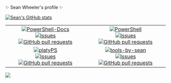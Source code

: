 <!--
**sdwheeler/sdwheeler** is a ✨ _special_ ✨ repository because its `README.md` (this file) appears on your GitHub profile.

Here are some ideas to get you started:

- 🔭 I’m currently working on ...
- 🌱 I’m currently learning ...
- 👯 I’m looking to collaborate on ...
- 🤔 I’m looking for help with ...
- 💬 Ask me about ...
- 📫 How to reach me: ...
- 😄 Pronouns: ...
- ⚡ Fun fact: ...
-->

✨ Sean Wheeler's profile ✨ 

[![Sean's GitHub stats](https://github-readme-stats.vercel.app/api?username=sdwheeler&theme=dark&show_icons=true)](https://github.com/MicrosoftDocs/PowerShell-Docs)

| | |
| :---: |:---: |
| [![PowerShell-Docs][psdocsimg]](https://github.com/MicrosoftDocs/PowerShell-Docs)<br> [![Issues][psdocs-iss]](https://github.com/microsoftdocs/powershell-docs/issues) [![GitHub pull requests][psdocs-prs]](https://github.com/microsoftdocs/powershell-docs/pulls) | [![PowerShell][pscodeimg]](https://github.com/PowerShell/PowerShell)<br> [![Issues][pscode-iss]](https://github.com/PowerShell/powershell/issues) [![GitHub pull requests][pscode-prs]](https://github.com/PowerShell/powershell/pulls) |
| [![platyPS][platyPSimg]](https://github.com/PowerShell/platyPS)<br> [![Issues][platy-iss]](https://github.com/PowerShell/platyps/issues) [![GitHub pull requests][platy-prs]](https://github.com/powershell/platyps/pulls) | [![tools-by-sean][tbsimg]](https://github.com/sdwheeler/tools-by-sean)<br> [![Issues][tbs-iss]](https://github.com/sdwheeler/tools-by-sean/issues) [![GitHub pull requests][tbs-prs]](https://github.com/sdwheeler/tools-by-sean/pulls) |

![](https://komarev.com/ghpvc/?username=sdwheeler)


[psdocsimg]: https://github-readme-stats.vercel.app/api/pin/?username=MicrosoftDocs&show_owner=true&repo=PowerShell-Docs
[psdocs-iss]: https://img.shields.io/github/issues/microsoftdocs/powershell-docs?color=0088ff
[psdocs-prs]: https://img.shields.io/github/issues-pr/microsoftdocs/powershell-docs?color=0088ff
[pscodeimg]: https://github-readme-stats.vercel.app/api/pin/?username=PowerShell&show_owner=true&repo=PowerShell
[pscode-iss]: https://img.shields.io/github/issues/PowerShell/PowerShell?color=0088ff
[pscode-prs]: https://img.shields.io/github/issues-pr/PowerShell/PowerShell?color=0088ff
[platyPSimg]: https://github-readme-stats.vercel.app/api/pin/?username=PowerShell&show_owner=true&repo=platyPS
[platy-iss]: https://img.shields.io/github/issues/PowerShell/platyPS?color=0088ff
[platy-prs]: https://img.shields.io/github/issues-pr/PowerShell/platyPS?color=0088ff
[tbsimg]: https://github-readme-stats.vercel.app/api/pin/?username=sdwheeler&show_owner=true&repo=tools-by-sean
[tbs-iss]: https://img.shields.io/github/issues/sdwheeler/tools-by-sean?color=0088ff
[tbs-prs]: https://img.shields.io/github/issues-pr/sdwheeler/tools-by-sean?color=0088ff

